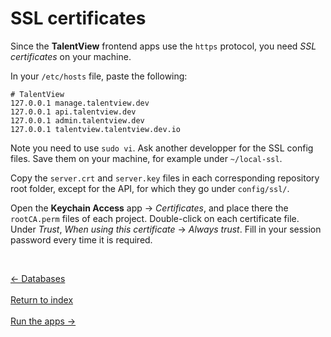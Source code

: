 # SSL certificates

Since the **TalentView** frontend apps use the `https` protocol, you need *SSL certificates* on your machine.

In your `/etc/hosts` file, paste the following:
```
# TalentView
127.0.0.1 manage.talentview.dev
127.0.0.1 api.talentview.dev
127.0.0.1 admin.talentview.dev
127.0.0.1 talentview.talentview.dev.io
```

Note you need to use `sudo vi`.
Ask another developper for the SSL config files. Save them on your machine, for example under `~/local-ssl`.

Copy the `server.crt` and `server.key` files in each corresponding repository root folder, except for the API, for which they go under `config/ssl/`.

Open the **Keychain Access** app &rarr; *Certificates*, and place there the `rootCA.perm` files of each project. Double-click on each certificate file. Under *Trust*, *When using this certificate* &rarr; *Always trust*. Fill in your session password every time it is required.

&nbsp;

<div class="row">
  <div class="col-xs-4">
    <a
      href="./databases.html"
      type="button"
      class="btn btn-light btn-lg btn-block">
      &larr; Databases
    </a>
  </div>
  &nbsp;
  <div class="col-xs-4">
    <a
      href="./index.html"
      type="button"
      class="btn btn-light btn-lg btn-block">
      Return to index
    </a>
  </div>
  &nbsp;
  <div class="col-xs-4">
    <a
      href="./run.html"
      class="btn btn-light btn-lg btn-block">
      Run the apps &rarr;
    </a>
  </div>
</div>
